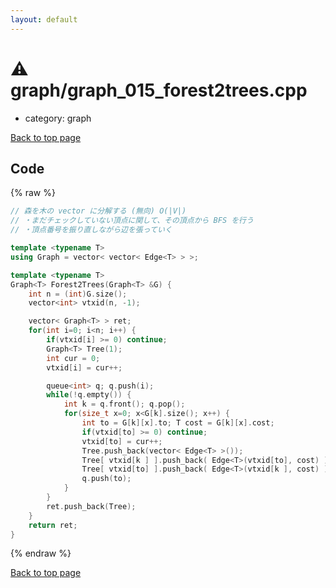 ```yaml
---
layout: default
---
```


<!-- mathjax config similar to math.stackexchange -->
<script type="text/javascript" async
  src="https://cdnjs.cloudflare.com/ajax/libs/mathjax/2.7.5/MathJax.js?config=TeX-MML-AM_CHTML">
</script>
<script type="text/x-mathjax-config">
  MathJax.Hub.Config({
    TeX: { equationNumbers: { autoNumber: "AMS" }},
    tex2jax: {
      inlineMath: [ ['$','$'] ],
      processEscapes: true
    },
    "HTML-CSS": { matchFontHeight: false },
    displayAlign: "left",
    displayIndent: "2em"
  });
</script>

<script type="text/javascript" src="https://cdnjs.cloudflare.com/ajax/libs/jquery/3.4.1/jquery.min.js"></script>
<script src="https://cdn.jsdelivr.net/npm/jquery-balloon-js@1.1.2/jquery.balloon.min.js" integrity="sha256-ZEYs9VrgAeNuPvs15E39OsyOJaIkXEEt10fzxJ20+2I=" crossorigin="anonymous"></script>
<script type="text/javascript" src="../../assets/js/copy-button.js"></script>
<link rel="stylesheet" href="../../assets/css/copy-button.css" />


# :warning: graph/graph_015_forest2trees.cpp
* category: graph


[Back to top page](../../index.html)



## Code
{% raw %}
```cpp
// 森を木の vector に分解する (無向) O(|V|)
// ・まだチェックしていない頂点に関して、その頂点から BFS を行う
// ・頂点番号を振り直しながら辺を張っていく

template <typename T>
using Graph = vector< vector< Edge<T> > >;

template <typename T>
Graph<T> Forest2Trees(Graph<T> &G) {
    int n = (int)G.size();
    vector<int> vtxid(n, -1);

    vector< Graph<T> > ret;
    for(int i=0; i<n; i++) {
        if(vtxid[i] >= 0) continue;
        Graph<T> Tree(1);
        int cur = 0;
        vtxid[i] = cur++;

        queue<int> q; q.push(i);
        while(!q.empty()) {
            int k = q.front(); q.pop();
            for(size_t x=0; x<G[k].size(); x++) {
                int to = G[k][x].to; T cost = G[k][x].cost;
                if(vtxid[to] >= 0) continue;
                vtxid[to] = cur++;
                Tree.push_back(vector< Edge<T> >());
                Tree[ vtxid[k ] ].push_back( Edge<T>(vtxid[to], cost) );
                Tree[ vtxid[to] ].push_back( Edge<T>(vtxid[k ], cost) );
                q.push(to);
            }
        }
        ret.push_back(Tree);
    }
    return ret;
}

```
{% endraw %}

[Back to top page](../../index.html)

